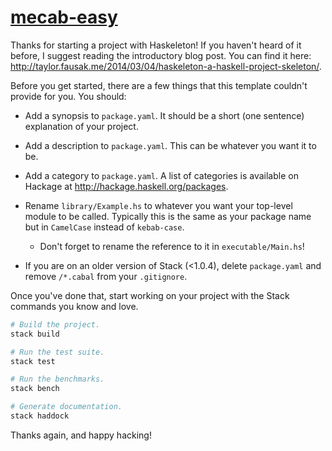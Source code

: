 # [mecab-easy][]

Thanks for starting a project with Haskeleton! If you haven't heard of it
before, I suggest reading the introductory blog post. You can find it here:
<http://taylor.fausak.me/2014/03/04/haskeleton-a-haskell-project-skeleton/>.

Before you get started, there are a few things that this template couldn't
provide for you. You should:

-   Add a synopsis to `package.yaml`. It should be a short (one sentence)
    explanation of your project.

-   Add a description to `package.yaml`. This can be whatever you want it to
    be.

-   Add a category to `package.yaml`. A list of categories is available on
    Hackage at <http://hackage.haskell.org/packages>.

-   Rename `library/Example.hs` to whatever you want your top-level module to
    be called. Typically this is the same as your package name but in
    `CamelCase` instead of `kebab-case`.

    -   Don't forget to rename the reference to it in
        `executable/Main.hs`!

-   If you are on an older version of Stack (<1.0.4), delete `package.yaml` and
    remove `/*.cabal` from your `.gitignore`.

Once you've done that, start working on your project with the Stack commands
you know and love.

``` sh
# Build the project.
stack build

# Run the test suite.
stack test

# Run the benchmarks.
stack bench

# Generate documentation.
stack haddock
```

Thanks again, and happy hacking!

[mecab-easy]: https://github.com/reouno/mecab-easy
